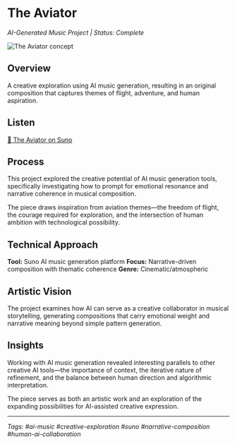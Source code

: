 # The Aviator

*AI-Generated Music Project | Status: Complete*

![The Aviator concept](assets/the-aviator.png)

## Overview

A creative exploration using AI music generation, resulting in an original composition that captures themes of flight, adventure, and human aspiration.

## Listen

[🎵 The Aviator on Suno](https://suno.com/s/xLIaeqjXsVKIP3wi)

## Process

This project explored the creative potential of AI music generation tools, specifically investigating how to prompt for emotional resonance and narrative coherence in musical composition.

The piece draws inspiration from aviation themes—the freedom of flight, the courage required for exploration, and the intersection of human ambition with technological possibility.

## Technical Approach

**Tool:** Suno AI music generation platform
**Focus:** Narrative-driven composition with thematic coherence
**Genre:** Cinematic/atmospheric

## Artistic Vision

The project examines how AI can serve as a creative collaborator in musical storytelling, generating compositions that carry emotional weight and narrative meaning beyond simple pattern generation.

## Insights

Working with AI music generation revealed interesting parallels to other creative AI tools—the importance of context, the iterative nature of refinement, and the balance between human direction and algorithmic interpretation.

The piece serves as both an artistic work and an exploration of the expanding possibilities for AI-assisted creative expression.

---

*Tags: #ai-music #creative-exploration #suno #narrative-composition #human-ai-collaboration*